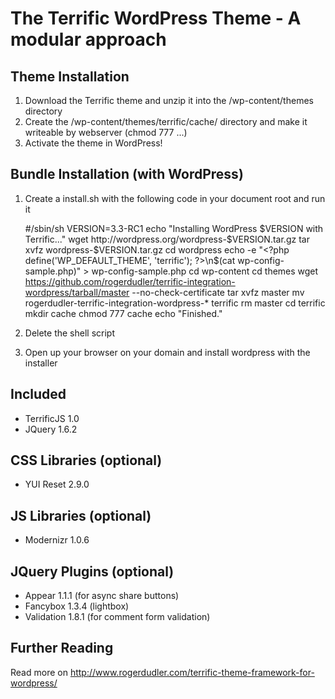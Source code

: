 # The Terrific WordPress Theme - A modular approach

## Theme Installation
1. Download the Terrific theme and unzip it into the /wp-content/themes directory
2. Create the /wp-content/themes/terrific/cache/ directory and make it writeable by webserver (chmod 777 ...)
3. Activate the theme in WordPress!

## Bundle Installation (with WordPress)

1. Create a install.sh with the following code in your document root and run it

    #/sbin/sh
    VERSION=3.3-RC1
    echo "Installing WordPress $VERSION with Terrific..."
    wget http://wordpress.org/wordpress-$VERSION.tar.gz
    tar xvfz wordpress-$VERSION.tar.gz
    cd wordpress
    echo -e "<?php define('WP_DEFAULT_THEME', 'terrific'); ?>\n$(cat wp-config-sample.php)" > wp-config-sample.php
    cd wp-content
    cd themes
    wget https://github.com/rogerdudler/terrific-integration-wordpress/tarball/master --no-check-certificate
    tar xvfz master
    mv rogerdudler-terrific-integration-wordpress-* terrific
    rm master
    cd terrific
    mkdir cache
    chmod 777 cache
    echo "Finished."

2. Delete the shell script
3. Open up your browser on your domain and install wordpress with the installer

## Included
* TerrificJS 1.0
* JQuery 1.6.2

## CSS Libraries (optional)
* YUI Reset 2.9.0

## JS Libraries (optional)
* Modernizr 1.0.6

## JQuery Plugins (optional)
* Appear 1.1.1 (for async share buttons)
* Fancybox 1.3.4 (lightbox)
* Validation 1.8.1 (for comment form validation)

## Further Reading
Read more on http://www.rogerdudler.com/terrific-theme-framework-for-wordpress/
